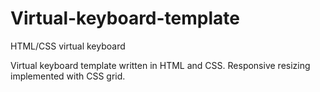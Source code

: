 # Virtual-keyboard-template
HTML/CSS virtual keyboard

Virtual keyboard template written in HTML and CSS. Responsive resizing implemented with CSS grid.
